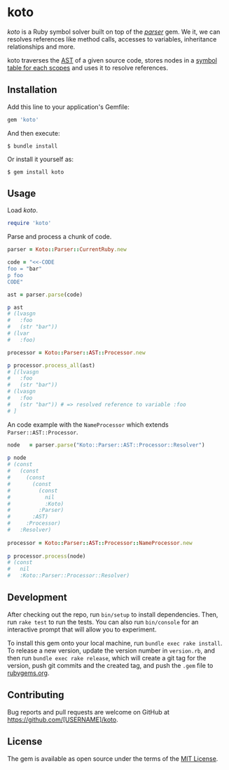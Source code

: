 # koto    

*koto* is a Ruby symbol solver built on top of the [*parser*](https://github.com/whitequark/parser) gem. We it, we can resolves references like method calls, accesses to variables, inheritance relationships and more.

koto traverses the [AST](https://github.com/whitequark/ast) of a given source code, stores nodes in a [symbol table for each scopes](https://en.wikipedia.org/wiki/Parent_pointer_tree#Use_in_compilers) and uses it to resolve references.

## Installation

Add this line to your application's Gemfile:

```ruby
gem 'koto'
```

And then execute:

    $ bundle install

Or install it yourself as:

    $ gem install koto

## Usage

Load *koto*.
```ruby
require 'koto'
```
Parse and process a chunk of code.
```ruby
parser = Koto::Parser::CurrentRuby.new

code = "<<-CODE
foo = "bar"
p foo
CODE"

ast = parser.parse(code)

p ast
# (lvasgn 
#   :foo
#   (str "bar"))
# (lvar
#   :foo)

processor = Koto::Parser::AST::Processor.new

p processor.process_all(ast)
# [(lvasgn 
#   :foo
#   (str "bar"))
# (lvasgn
#   :foo
#   (str "bar")) # => resolved reference to variable :foo
# ]
```
An code example with the <code>NameProcessor</code> which extends <code>Parser::AST::Processor</code>.
```ruby                                                            
node   = parser.parse("Koto::Parser::AST::Processor::Resolver")      
                                     
p node                               
# (const                        
#   (const  
#     (const   
#       (const     
#         (const     
#           nil                                                                                                                                 
#           :Koto)                                                                                                                                 
#         :Parser)                                                                                                                              
#       :AST)                                                                                                                              
#     :Processor)                                                                                                                             
#   :Resolver)                                                                                                                                
                                                                                                                                              
processor = Koto::Parser::AST::Processor::NameProcessor.new                                                                                        
                                                                                                                                              
p processor.process(node)
# (const
#   nil 
#   :Koto::Parser::Processor::Resolver)
```

## Development

After checking out the repo, run `bin/setup` to install dependencies. Then, run `rake test` to run the tests. You can also run `bin/console` for an interactive prompt that will allow you to experiment.

To install this gem onto your local machine, run `bundle exec rake install`. To release a new version, update the version number in `version.rb`, and then run `bundle exec rake release`, which will create a git tag for the version, push git commits and the created tag, and push the `.gem` file to [rubygems.org](https://rubygems.org).

## Contributing

Bug reports and pull requests are welcome on GitHub at https://github.com/[USERNAME]/koto.

## License

The gem is available as open source under the terms of the [MIT License](https://opensource.org/licenses/MIT).
